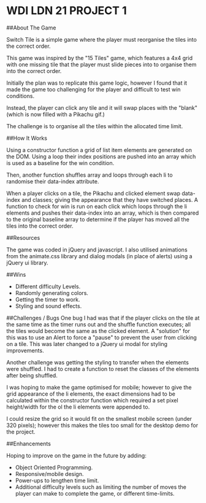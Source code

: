 # WDI LDN 21 PROJECT 1

##About The Game

Switch Tile is a simple game where the player must reorganise the tiles into the correct order.

This game was inspired by the "15 Tiles" game, which features a 4x4 grid with one missing tile that the player must slide pieces into to organise them into the correct order.

Initially the plan was to replicate this game logic, however I found that it made the game too challenging for the player and difficult to test win conditions. 

Instead, the player can click any tile and it will swap places with the "blank" (which is now filled with a Pikachu gif.)

The challenge is to organise all the tiles within the allocated time limit.  

##How It Works

Using a constructor function a grid of list item elements are generated on the DOM. Using a loop their index positions are pushed into an array which is used as a baseline for the win condition.

Then, another function shuffles array and loops through each li to randomise their data-index attribute.

When a player clicks on a tile, the Pikachu and clicked element swap data-index and classes; giving the appearance that they have switched places. A function to check for win is run on each click which loops through the li elements and pushes their data-index into an array, which is then compared to the original baseline array to determine if the player has moved all the tiles into the correct order. 


##Resources

The game was coded in jQuery and javascript. I also utilised animations from the animate.css library and dialog modals (in place of alerts) using a jQuery ui library. 


##Wins 
- Different difficulty Levels.
- Randomly generating colors.
- Getting the timer to work. 
- Styling and sound effects.


##Challenges / Bugs
One bug I had was that if the player clicks on the tile at the same time as the timer runs out and the shuffle function executes; all the tiles would become the same as the clicked element. A "solution" for this was to use an Alert to force a "pause" to prevent the user from clicking on a tile. This was later changed to a jQuery ui modal for styling improvements. 

Another challenge was getting the styling to transfer when the elements were shuffled. I had to create a function to reset the classes of the elements after being shuffled. 

I was hoping to make the game optimised for mobile; however to give the grid appearance of the li elements, the exact dimensions had to be calculated within the constructor function which required a set pixel height/width for the ol the li elements were appended to. 

I could resize the grid so it would fit on the smallest mobile screen (under 320 pixels); however this makes the tiles too small for the desktop demo for the project. 

##Enhancements

Hoping to improve on the game in the future by adding:

- Object Oriented Programming.
- Responsive/mobile design.
- Power-ups to lengthen time limit.
- Additional difficulty levels such as limiting the number of moves the player can make to complete the game, or different time-limits.







